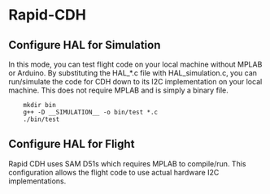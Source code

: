 # Rapid-CDH

## Configure HAL for Simulation
In this mode, you can test flight code on your local machine without MPLAB or Arduino. By substituting the HAL_*.c file with HAL_simulation.c, you can run/simulate the code for CDH down to its I2C implementation on your local machine. This does not require MPLAB and is simply a binary file.
```
    mkdir bin
    g++ -D __SIMULATION__ -o bin/test *.c
    ./bin/test
```

## Configure HAL for Flight
Rapid CDH uses SAM D51s which requires MPLAB to compile/run. This configuration allows the flight code to use actual hardware I2C implementations.